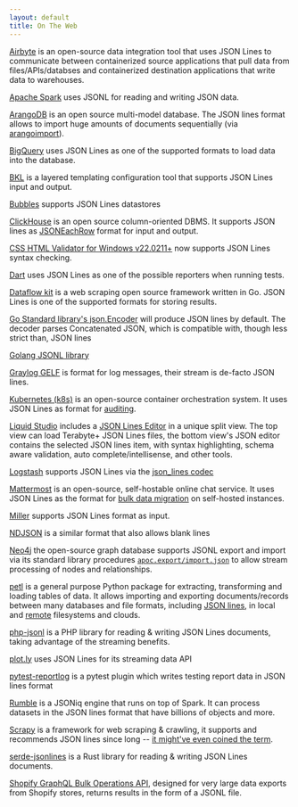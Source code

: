 ```yaml
---
layout: default
title: On The Web
---
```


<p><a href="https://airbyte.io">Airbyte</a> is an open-source data integration tool that uses JSON Lines to communicate between containerized source applications that pull data from files/APIs/databses and containerized destination applications that write data to warehouses.</p>

<p><a href="https://spark.apache.org">Apache Spark</a> uses JSONL for reading and writing JSON data.</p>

<p><a href="https://arangodb.com">ArangoDB</a> is an open source multi-model database. The JSON lines format allows to import huge amounts of documents sequentially (via <a href="https://www.arangodb.com/docs/stable/programs-arangoimport-examples-json.html">arangoimport</a>).</p>

<p><a href="https://cloud.google.com/bigquery">BigQuery</a> uses JSON Lines as one of the supported formats to load data into the database.</p>

<p><a href="https://bkl.gopatchy.io/">BKL</a> is a layered templating configuration tool that supports JSON Lines input and output.</p>

<p><a href="https://okfnlabs.org/blog/2014/09/01/bubbles-python-etl.html">Bubbles</a> supports JSON Lines datastores</p>

<p><a href="https://clickhouse.yandex/">ClickHouse</a> is an open source column-oriented DBMS. It supports JSON lines as <a href="https://clickhouse.yandex/reference_en.html#JSONEachRow">JSONEachRow</a> format for input and output.</p>

<p><a href="https://www.htmlvalidator.com/">CSS HTML Validator for Windows v22.0211+</a> now supports JSON Lines syntax checking.</p>

<p><a href="https://github.com/dart-lang/test/blob/master/pkgs/test/doc/json_reporter.md">Dart</a> uses JSON Lines as one of the possible reporters when running tests.</p>

<p><a href="https://dataflowkit.com">Dataflow kit</a> is a web scraping open source framework written in Go. JSON Lines is one of the supported formats for storing results.</p>

<p><a href="https://pkg.go.dev/encoding/json#NewEncoder">Go Standard library's json.Encoder</a> will produce JSON lines by default. The decoder parses Concatenated JSON, which is compatible with, though less strict than, JSON lines</p>

<p><a href="https://github.com/simonfrey/jsonl">Golang JSONL library</a></p>

<p><a href="https://www.graylog.org/resources/gelf/">Graylog GELF</a> is format for log messages, their stream is de-facto JSON lines.</p>

<p><a href="https://kubernetes.io">Kubernetes (k8s)</a> is an open-source container orchestration system. It uses JSON Lines as format for <a href="https://kubernetes.io/docs/tasks/debug/debug-cluster/audit/">auditing</a>.</p>

<p><a href="https://www.liquid-technologies.com/xml-studio">Liquid Studio</a> includes a <a href="https://www.liquid-technologies.com/json-lines-editor">JSON Lines Editor</a> in a unique split view. The top view can load Terabyte+ JSON Lines files, the bottom view's JSON editor contains the selected JSON lines item, with syntax highlighting, schema aware validation, auto complete/intellisense, and other tools.</p>

<p><a href="https://logstash.net">Logstash</a> supports JSON Lines via the <a href="https://logstash.net/docs/latest/codecs/json_lines">json_lines codec</a></p>

<p><a href="https://mattermost.com/">Mattermost</a> is an open-source, self-hostable online chat service. It uses JSON Lines as the format for <a href="https://docs.mattermost.com/onboard/bulk-loading-data.html">bulk data migration</a> on self-hosted instances.</p>

<p><a href="https://miller.readthedocs.io/en/latest/file-formats/#json-lines">Miller</a> supports JSON Lines format as input.</p>

<p><a href="https://github.com/ndjson/ndjson-spec">NDJSON</a> is a similar format that also allows blank lines</p>

<p><a href="https://neo4j.com/developer">Neo4j</a> the open-source graph database supports JSONL export and import via its standard library procedures <a href="https://neo4j.com/labs/apoc/4.1/export/json/#export-database-json"><code>apoc.export/import.json</code></a> to allow stream processing of nodes and relationships.</p>

<p><a href="https://petl.readthedocs.io/en/stable/io.html#databases">petl</a> is a general purpose Python package for extracting, transforming and loading tables of data. It allows importing and exporting documents/records between many databases and file formats, including <a href="https://petl.readthedocs.io/en/stable/io.html#json-files">JSON lines</a>, in local and <a href="https://petl.readthedocs.io/en/stable/io.html#remote-i-o-helper-classes">remote</a> filesystems and clouds.</p>

<p><a href="https://github.com/indykoning/php-jsonl">php-jsonl</a> is a PHP library for reading &amp; writing JSON Lines documents, taking advantage of the streaming benefits.</p>

<p><a href="https://plot.ly/streaming/">plot.ly</a> uses JSON Lines for its streaming data API</p>

<p><a href="https://github.com/pytest-dev/pytest-reportlog">pytest-reportlog</a> is a pytest plugin which writes testing report data in JSON lines format</p>

<p><a href="https://www.rumbledb.org/">Rumble</a> is a JSONiq engine that runs on top of Spark. It can process datasets in the JSON lines format that have billions of objects and more.</p>

<p><a href="https://www.scrapy.org">Scrapy</a> is a framework for web scraping &amp; crawling, it supports and recommends JSON lines since long -- <a href="https://twitter.com/pablohoffman/status/547385799093022723">it might've even coined the term</a>.</p>

<p><a href="https://github.com/jwodder/serde-jsonlines">serde-jsonlines</a> is a Rust library for reading &amp; writing JSON Lines documents.</p>

<p><a href="https://shopify.dev/api/usage/bulk-operations/queries">Shopify GraphQL Bulk Operations API</a>, designed for very large data exports from Shopify stores, returns results in the form of a JSONL file.</p>
